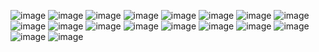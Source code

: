 ![image](https://64.media.tumblr.com/46ffaf823bacba3074c09fc9efd391c5/f01b417193c36424-dc/s250x400/50c236eca41cc4253e9d7a62b44ab4d0d48e92d4.gif) ![image](https://files.catbox.moe/ml1q0p.gif) ![image](https://files.catbox.moe/mrji63.gif) ![image](https://64.media.tumblr.com/abb78fdb1b65d0807ce6c5c51e074824/5ecaa4b8aa8cbc9a-63/s250x400/dc9feab88733395226c715a80663580d40a76a1e.gifv) ![image](https://64.media.tumblr.com/4bd119e054a44d3689da1a85df6b4e15/2bbb52212c4c0cfa-02/s250x400/dcc1339b1e7d358c4ff8f231ecebc8ba870ace6e.gifv) ![image](https://64.media.tumblr.com/f6b018fba75a0c36f380d2c6512f904b/567275f7ff399e52-ac/s250x400/d337a7e9e2248ef606dad9d5ac099daed809b2ef.gifv) ![image](https://64.media.tumblr.com/92bd68ec58b24bbeff961592c1e61e1f/1ea53c84519fac02-91/s250x400/c2c6da1db41ecefe3a1f13614eff81ef882c0770.gifv) ![image](https://64.media.tumblr.com/6fa7e705b010c6db3cef2dc8ccfdf278/c45750dc5f8c4ec4-a5/s250x400/eda1b910b9f05c03d3278111b6caac6e2c088e4d.gifv) ![image](https://64.media.tumblr.com/af6535f6a7d740f38369ca19cce02d22/c6faef8646b3e8fd-db/s250x400/ed9a0b64ad1c1a89703e878f8c75a4ca991da649.gifv) ![image](https://64.media.tumblr.com/4b976115ac129ad5aa36dfcdfa64db91/c6faef8646b3e8fd-ca/s250x400/7d5d13579a9dfd2f3af278e58b4d12dc2b78c473.gifv) ![image](https://blinkies.cafe/b/display/0042-aries.gif) ![image](https://y2k.neocities.org/blinkiez/newbatch/5a68hkt.gif) ![image](https://y2k.neocities.org/blinkiez/tumblr_inline_p3x3n7l7mB1u4yu7g_540.gif) ![image](https://y2k.neocities.org/blinkiez/newbatch/kinkyblinkie.gif) ![image](https://y2k.neocities.org/blinkiez/tumblr_static_5h66wf2omuosk4g44844kk4c0.gif) ![image](https://y2k.neocities.org/stamps/tumblr_inline_pbk6zbvnsb1vjkfs0_540.png) ![image](https://y2k.neocities.org/stamps/tumblr_inline_pe6lmadSpm1v11djx_1280.gif) ![image](https://y2k.neocities.org/stamps/tumblr_inline_pe6lo808OS1v11djx_1280.gif) 
